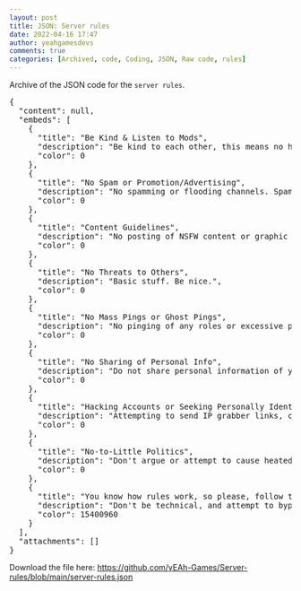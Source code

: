 ```yaml
---
layout: post
title: JSON: Server rules
date: 2022-04-16 17:47
author: yeahgamesdevs
comments: true
categories: [Archived, code, Coding, JSON, Raw code, rules]
---
```

<!-- wp:paragraph -->
<p>Archive of the JSON code for the <code>server rules</code>.</p>
<!-- /wp:paragraph -->

<!-- wp:syntaxhighlighter/code {"language":"jscript"} -->
<pre class="wp-block-syntaxhighlighter-code">{
  "content": null,
  "embeds": [
    {
      "title": "Be Kind &amp; Listen to Mods",
      "description": "Be kind to each other, this means no harassment, bullying, derogatory name-calling, discrimination of race, colour, gender, sexual orientation, physical or mental ability, religious affiliation, national origin or language barrier. Further, if a mod finds something you are doing to be disrupting the peace of the server, please comply with their request immediately.",
      "color": 0
    },
    {
      "title": "No Spam or Promotion/Advertising",
      "description": "No spamming or flooding channels. Spam means posting a lot of nonsense/gibberish, and flooding meaning posting the same thing multiple times to fill the screen. Additionally, no promotion or advertising of any kind unless it is within the allowed content types.",
      "color": 0
    },
    {
      "title": "Content Guidelines",
      "description": "No posting of NSFW content or graphic material. This means no naked, half naked stuff or violence/gore. Political discussions should be kept limited to none.",
      "color": 0
    },
    {
      "title": "No Threats to Others",
      "description": "Basic stuff. Be nice.",
      "color": 0
    },
    {
      "title": "No Mass Pings or Ghost Pings",
      "description": "No pinging of any roles or excessive pings of other server members. This includes ghost-pings (pinging someone and deleting it.) Any attempts to \"try\" a ping @ everyone or @ here will result in a warning, kick or ban depending on the situation.",
      "color": 0
    },
    {
      "title": "No Sharing of Personal Info",
      "description": "Do not share personal information of yourself or others. This includes name, age, address, email, phone, account access, etc.",
      "color": 0
    },
    {
      "title": "Hacking Accounts or Seeking Personally Identifiable Information (PII)",
      "description": "Attempting to send IP grabber links, cookie loggers or attempting to obtain and share Personally Identifiable Information (PII) will result in a perma-ban without warning.",
      "color": 0
    },
    {
      "title": "No-to-Little Politics",
      "description": "Don't argue or attempt to cause heated discussions about politics. Memes are allowed, though, but please respect others' opinions.",
      "color": 0
    },
    {
      "title": "You know how rules work, so please, follow them.",
      "description": "Don't be technical, and attempt to bypass them; you know what not to do.",
      "color": 15400960
    }
  ],
  "attachments": []
}</pre>
<!-- /wp:syntaxhighlighter/code -->

<!-- wp:paragraph -->
<p>Download the file here: <a href="https://github.com/yEAh-Games/Server-rules/blob/main/server-rules.json">https://github.com/yEAh-Games/Server-rules/blob/main/server-rules.json</a></p>
<!-- /wp:paragraph -->
